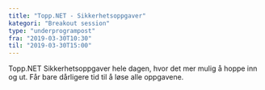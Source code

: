 ```yaml
---
title: "Topp.NET - Sikkerhetsoppgaver"
kategori: "Breakout session"
type: "underprogrampost"
fra: "2019-03-30T10:30"
til: "2019-03-30T15:00"
---
```


Topp.NET Sikkerhetsoppgaver hele dagen, hvor det mer mulig å hoppe inn og ut. Får bare dårligere tid til å løse alle oppgavene.